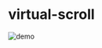 # virtual-scroll

![demo](https://user-images.githubusercontent.com/28256336/65946510-45808a00-e471-11e9-925a-6d42ef3edbec.gif)
